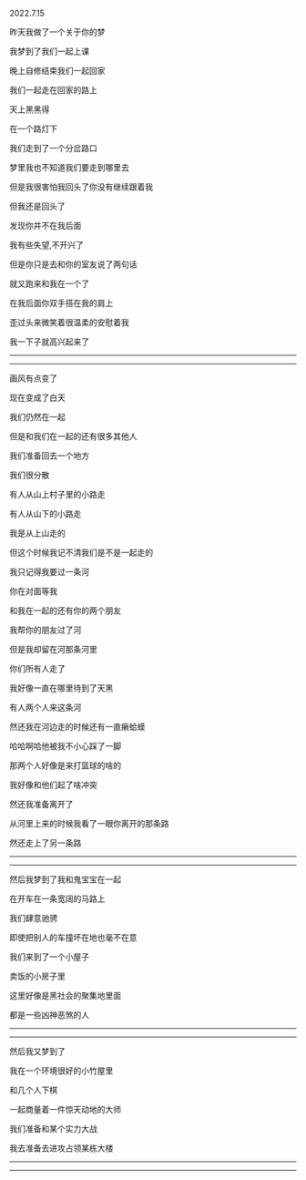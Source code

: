 2022.7.15

昨天我做了一个关于你的梦

我梦到了我们一起上课

晚上自修结束我们一起回家

我们一起走在回家的路上

天上黑黑得

在一个路灯下

我们走到了一个分岔路口

梦里我也不知道我们要走到哪里去

但是我很害怕我回头了你没有继续跟着我

但我还是回头了

发现你并不在我后面

我有些失望,不开兴了

但是你只是去和你的室友说了两句话

就又跑来和我在一个了

在我后面你双手搭在我的肩上

歪过头来微笑着很温柔的安慰着我

我一下子就高兴起来了

------

----------

画风有点变了

现在变成了白天

我们仍然在一起

但是和我们在一起的还有很多其他人

我们准备回去一个地方

我们很分散

有人从山上村子里的小路走

有人从山下的小路走

我是从上山走的

但这个时候我记不清我们是不是一起走的

我只记得我要过一条河

你在对面等我

和我在一起的还有你的两个朋友

我帮你的朋友过了河

但是我却留在河那条河里

你们所有人走了

我好像一直在哪里待到了天黑

有人两个人来这条河

然还我在河边走的时候还有一直癞蛤蟆

哈哈啊哈他被我不小心踩了一脚

那两个人好像是来打篮球的啥的

我好像和他们起了啥冲突

然还我准备离开了

从河里上来的时候我看了一眼你离开的那条路

然还走上了另一条路

---------

-------------------

然后我梦到了我和鬼宝宝在一起

在开车在一条宽阔的马路上

我们肆意驰骋

即使把别人的车撞坏在地也毫不在意

我们来到了一个小屋子

卖饭的小房子里

这里好像是黑社会的聚集地里面

都是一些凶神恶煞的人

-----------

----------

然后我又梦到了

我在一个环境很好的小竹屋里

和几个人下棋

一起商量着一件惊天动地的大师

我们准备和某个实力大战

我去准备去进攻占领某栋大楼

---------

--------

